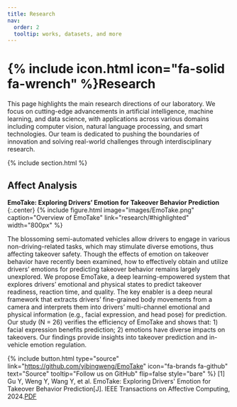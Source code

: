 ```yaml
---
title: Research
nav:
  order: 2
  tooltip: works, datasets, and more
---
```


# {% include icon.html icon="fa-solid fa-wrench" %}Research

This page highlights the main research directions of our laboratory. We focus on cutting-edge advancements in artificial intelligence, machine learning, and data science, with applications across various domains including computer vision, natural language processing, and smart technologies. Our team is dedicated to pushing the boundaries of innovation and solving real-world challenges through interdisciplinary research.

{% include section.html %}

## Affect Analysis

<b>EmoTake: Exploring Drivers’ Emotion for Takeover Behavior Prediction</b>
{:.center}
{%
  include figure.html
  image="images/EmoTake.png"
  caption="Overview of EmoTake"
  link="research/#highlighted"
  width="800px"
%}

The blossoming semi-automated vehicles allow drivers to engage in various non-driving-related tasks, which may stimulate diverse emotions, thus affecting takeover safety. Though the effects of emotion on takeover behavior have recently been examined, how to effectively obtain and utilize drivers’ emotions for predicting takeover behavior remains largely unexplored. We propose EmoTake, a deep learning-empowered system that explores drivers’ emotional and physical states to predict takeover readiness, reaction time, and quality. The key enabler is a deep neural framework that extracts drivers’ fine-grained body movements from a camera and interprets them into drivers’ multi-channel emotional and physical information (e.g., facial expression, and head pose) for prediction. Our study (N = 26) verifies the efficiency of EmoTake and shows that: 1) facial expression benefits prediction; 2) emotions have diverse impacts on takeovers. Our findings provide insights into takeover prediction and in-vehicle emotion regulation.

{%
  include button.html
  type="source"
  link="https://github.com/yibingweng/EmoTake"
  icon="fa-brands fa-github"
  text="Source"
  tooltip="Follow us on GitHub"
  flip=false
  style="bare"
%}
[1] Gu Y, Weng Y, Wang Y, et al. EmoTake: Exploring Drivers' Emotion for Takeover Behavior Prediction[J]. IEEE Transactions on Affective Computing, 2024.[PDF](https://github.com/I-UESTC/I-UESTC.github.io/raw/main/assets/EmoTake_Exploring_Drivers_Emotion_for_Takeover_Behavior_Prediction.pdf)
